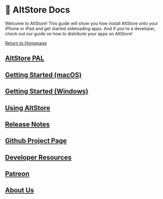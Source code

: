 # 🏡 AltStore Docs

Welcome to AltStore! This guide will show you how install AltStore onto your iPhone or iPad and get started sideloading apps. And if you're a developer, check out our guide on how to distribute your apps on AltStore!

[Return to Homepage](https://altstore.io)

## [AltStore PAL](altstore-pal)

## [Getting Started (macOS)](getting-started/how-to-install-altstore-macos/)

## [Getting Started (Windows)](getting-started/how-to-install-altstore-windows.md)

## [Using AltStore](how-to-use-altstore/your-altstore.md)

## [Release Notes](release-notes/altstore.md)

## [Github Project Page](https://github.com/orgs/altstoreio/projects/7/views/1)

## [Developer Resources](distribute-your-apps/make-a-source.md)

## [Patreon](patreon/beta-access.md)

## [About Us](about-us/team.md)
